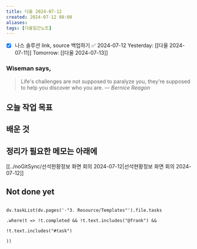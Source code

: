 ```yaml
---
title: 다울 2024-07-12
created: 2024-07-12 08:08
aliases: 
tags: [다울일간노트]
---
```

- [x] 나스 솔루션 link, source 백업하기 ✅ 2024-07-12
Yesterday: [[다울 2024-07-11]]
Tomorrow: [[다울 2024-07-13]]

### Wiseman says,
> Life's challenges are not supposed to paralyze you, they're supposed to help you discover who you are.
> — <cite>Bernice Reagon</cite>


## 오늘 작업 목표




## 배운 것




## 정리가 필요한 메모는 아래에
[[../noGitSync/선석현황정보 화면 회의 2024-07-12|선석현황정보 화면 회의 2024-07-12]]



## Not done yet

```dataviewjs

dv.taskList(dv.pages('-"3. Resource/Templates"').file.tasks

.where(t => !t.completed && !t.text.includes("@frank") &&

!t.text.includes("#task")

))

```
